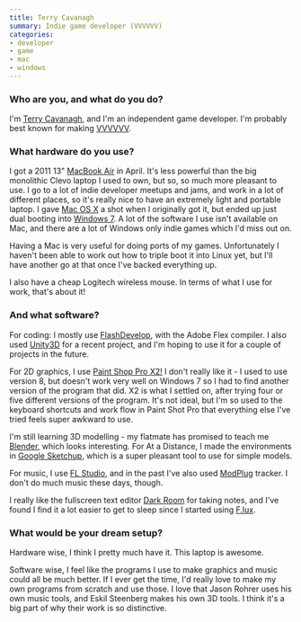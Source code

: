 ```yaml
---
title: Terry Cavanagh
summary: Indie game developer (VVVVVV)
categories:
- developer
- game
- mac
- windows
---
```


### Who are you, and what do you do?

I'm [Terry Cavanagh](http://distractionware.com/blog/ "Terry's weblog."), and I'm an independent game developer. I'm probably best known for making [VVVVVV][].

### What hardware do you use?

I got a 2011 13" [MacBook Air][macbook-air] in April. It's less powerful than the big monolithic Clevo laptop I used to own, but so, so much more pleasant to use. I go to a lot of indie developer meetups and jams, and work in a lot of different places, so it's really nice to have an extremely light and portable laptop. I gave [Mac OS X][macos] a shot when I originally got it, but ended up just dual booting into [Windows 7][windows-7]. A lot of the software I use isn't available on Mac, and there are a lot of Windows only indie games which I'd miss out on.

Having a Mac is very useful for doing ports of my games. Unfortunately I haven't been able to work out how to triple boot it into Linux yet, but I'll have another go at that once I've backed everything up.

I also have a cheap Logitech wireless mouse. In terms of what I use for work, that's about it!

### And what software?

For coding: I mostly use [FlashDevelop][], with the Adobe Flex compiler. I also used [Unity3D][unity] for a recent project, and I'm hoping to use it for a couple of projects in the future.

For 2D graphics, I use [Paint Shop Pro X2!][paint-shop-pro] I don't really like it - I used to use version 8, but doesn't work very well on Windows 7 so I had to find another version of the program that did. X2 is what I settled on, after trying four or five different versions of the program. It's not ideal, but I'm so used to the keyboard shortcuts and work flow in Paint Shot Pro that everything else I've tried feels super awkward to use.

I'm still learning 3D modelling - my flatmate has promised to teach me [Blender][], which looks interesting. For At a Distance, I made the environments in [Google Sketchup][sketchup], which is a super pleasant tool to use for simple models.

For music, I use [FL Studio][fl-studio], and in the past I've also used [ModPlug][] tracker. I don't do much music these days, though.

I really like the fullscreen text editor [Dark Room][dark-room] for taking notes, and I've found I find it a lot easier to get to sleep since I started using [F.lux][].

### What would be your dream setup?

Hardware wise, I think I pretty much have it. This laptop is awesome.

Software wise, I feel like the programs I use to make graphics and music could all be much better. If I ever get the time, I'd really love to make my own programs from scratch and use those. I love that Jason Rohrer uses his own music tools, and Eskil Steenberg makes his own 3D tools. I think it's a big part of why their work is so distinctive.

[macbook-air]: https://www.apple.com/macbook-air/ "A very thin laptop."
[unity]: https://unity3d.com/unity/ "A cross-platform game development tool."
[sketchup]: https://www.sketchup.com/ "3D modeling software."
[f.lux]: https://justgetflux.com/ "A tool to make the colour of your screen adapt to the current time of day."
[flashdevelop]: http://www.flashdevelop.org/ "A free, open source ActionScript/Flex IDE."
[fl-studio]: http://www.image-line.com/flstudio/ "An audio editor for Windows."
[modplug]: https://sourceforge.net/projects/modplug/ "An audio editor/tracker for Windows."
[macos]: https://en.wikipedia.org/wiki/MacOS "An operating system for Mac hardware."
[dark-room]: http://jjafuller.com/dark-room/ "A full screen text editor for Windows."
[vvvvvv]: https://thelettervsixtim.es/ "An indie platformer."
[blender]: https://www.blender.org/ "A free, open-source 3D renderer."
[paint-shop-pro]: https://en.wikipedia.org/wiki/Paint_Shop_Pro "A raster and vector image editor."
[windows-7]: https://en.wikipedia.org/wiki/Windows_7 "An operating system."
